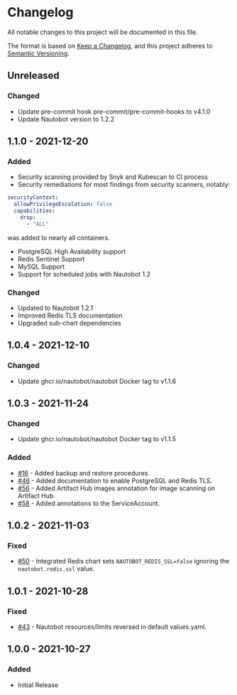 # Changelog
All notable changes to this project will be documented in this file.

The format is based on [Keep a Changelog](https://keepachangelog.com/en/1.0.0/),
and this project adheres to [Semantic Versioning](https://semver.org/spec/v2.0.0.html).

## Unreleased
### Changed
<!--- Renovate --->
- Update pre-commit hook pre-commit/pre-commit-hooks to v4.1.0
- Update Nautobot version to 1.2.2

## 1.1.0 - 2021-12-20
### Added
- Security scanning provided by Snyk and Kubescan to CI process
- Security remediations for most findings from security scanners, notably:

```yaml
securityContext:
  allowPrivilegeEscalation: false
  capabilities:
    drop:
      - "ALL"
```

was added to nearly all containers.
- PostgreSQL High Availability support
- Redis Sentinel Support
- MySQL Support
- Support for scheduled jobs with Nautobot 1.2

### Changed
- Updated to Nautobot 1.2.1
- Improved Redis TLS documentation
- Upgraded sub-chart dependencies

## 1.0.4 - 2021-12-10
### Changed
- Update ghcr.io/nautobot/nautobot Docker tag to v1.1.6

## 1.0.3 - 2021-11-24
### Changed
- Update ghcr.io/nautobot/nautobot Docker tag to v1.1.5
### Added
- [#16](https://github.com/nautobot/helm-charts/issues/16) - Added backup and restore procedures.
- [#46](https://github.com/nautobot/helm-charts/issues/46) - Added documentation to enable PostgreSQL and Redis TLS.
- [#56](https://github.com/nautobot/helm-charts/issues/56) - Added Artifact Hub images annotation for image scanning on Artifact Hub.
- [#58](https://github.com/nautobot/helm-charts/issues/58) - Added annotations to the ServiceAccount.

## 1.0.2 - 2021-11-03
### Fixed
- [#50](https://github.com/nautobot/helm-charts/issues/50) - Integrated Redis chart sets `NAUTOBOT_REDIS_SSL=false` ignoring the `nautobot.redis.ssl` value.

## 1.0.1 - 2021-10-28
### Fixed
- [#43](https://github.com/nautobot/helm-charts/issues/43) - Nautobot resources/limits reversed in default values.yaml.

## 1.0.0 - 2021-10-27
### Added
- Initial Release
